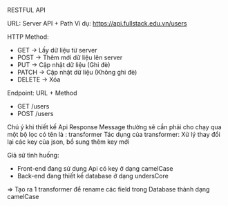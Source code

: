 RESTFUL API

URL: Server API + Path
Ví dụ: https://api.fullstack.edu.vn/users

HTTP Method:

- GET -> Lấy dữ liệu từ server
- POST -> Thêm mới dữ liệu lên server
- PUT -> Cập nhật dữ liệu (Ghi đè)
- PATCH -> Cập nhật dữ liệu (Không ghi đè)
- DELETE -> Xóa

Endpoint: URL + Method

- GET /users
- POST /users

Chú ý khi thiết kế Api
Response Message thường sẽ cần phải cho chạy qua một bộ lọc có tên là : transformer
Tác dụng của transformer: Xử lý thay đổi lại các key của json, bổ sung thêm key mới

Giả sử tình huống:

- Front-end đang sử dụng Api có key ở dạng camelCase
- Back-end đang thiết kế database ở dạng undersCore

=> Tạo ra 1 transformer để rename các field trong Database thành dạng camelCase
